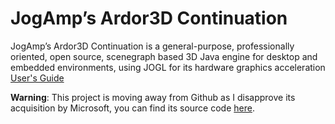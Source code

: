 JogAmp’s Ardor3D Continuation
=======

JogAmp’s Ardor3D Continuation is a general-purpose, professionally oriented, open source, scenegraph based 3D Java engine for desktop and embedded environments, using JOGL for its hardware graphics acceleration [User's Guide](http://tinyurl.com/mpuu8or)

**Warning**: This project is moving away from Github as I disapprove its acquisition by Microsoft, you can find its source code [here](http://jogamp.org/git/?p=ardor3d.git;a=summary).

